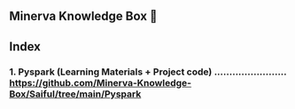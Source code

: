 ## Minerva Knowledge Box 👋
## Index

### 1. Pyspark (Learning Materials + Project code) ........................ https://github.com/Minerva-Knowledge-Box/Saiful/tree/main/Pyspark
